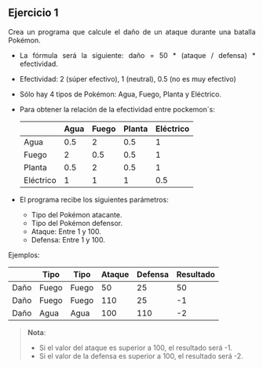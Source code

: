 <div align="justify">

## Ejercicio 1

Crea un programa que calcule el daño de un ataque durante una batalla Pokémon.
- La fórmula será la siguiente: daño = 50 * (ataque / defensa) * efectividad.
- Efectividad: 2 (súper efectivo), 1 (neutral), 0.5 (no es muy efectivo)
- Sólo hay 4 tipos de Pokémon: Agua, Fuego, Planta y Eléctrico.
- Para obtener la relación de la efectividad entre pockemon´s:

  |        | Agua | Fuego | Planta | Eléctrico |
  |--------|------|-------|--------|-----------|
  | Agua   | 0.5  | 2     | 0.5    | 1         |
  | Fuego  | 2    | 0.5   | 0.5    | 1         |
  | Planta | 0.5  | 2     | 0.5    | 1         |
  | Eléctrico | 1 | 1     | 1      | 0.5       |

- El programa recibe los siguientes parámetros:
    - Tipo del Pokémon atacante.
    - Tipo del Pokémon defensor.
    - Ataque: Entre 1 y 100.
    - Defensa: Entre 1 y 100.

Ejemplos:

|        | Tipo | Tipo  | Ataque | Defensa | Resultado |
|--------|------|-------|--------|---------|-----------|
| Daño | Fuego  | Fuego | 50     | 25      | 50        |
| Daño | Fuego  | Fuego | 110    | 25      | -1        |
| Daño | Agua   | Agua  | 100    | 110     | -2        |

>__Nota__:
> - Si el valor del ataque es superior a 100, el resultado será -1.
> - Si el valor de la defensa es superior a 100, el resultado será -2.

</div>
